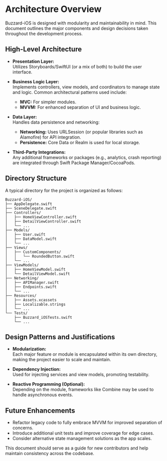 # Architecture Overview

Buzzard-iOS is designed with modularity and maintainability in mind. This document outlines the major components and design decisions taken throughout the development process.

## High-Level Architecture

- **Presentation Layer:**  
  Utilizes Storyboards/SwiftUI (or a mix of both) to build the user interface.
  
- **Business Logic Layer:**  
  Implements controllers, view models, and coordinators to manage state and logic. Common architectural patterns used include:
  - **MVC:** For simpler modules.
  - **MVVM:** For enhanced separation of UI and business logic.
  
- **Data Layer:**  
  Handles data persistence and networking:
  - **Networking:** Uses URLSession (or popular libraries such as Alamofire) for API integration.
  - **Persistence:** Core Data or Realm is used for local storage.
  
- **Third-Party Integrations:**  
  Any additional frameworks or packages (e.g., analytics, crash reporting) are integrated through Swift Package Manager/CocoaPods.

## Directory Structure

A typical directory for the project is organized as follows:

```
Buzzard-iOS/
├── AppDelegate.swift
├── SceneDelegate.swift
├── Controllers/
│   ├── HomeViewController.swift
│   ├── DetailViewController.swift
│   └── ...
├── Models/
│   ├── User.swift
│   ├── DataModel.swift
│   └── ...
├── Views/
│   ├── CustomComponents/
│   │   └── RoundedButton.swift
│   └── ...
├── ViewModels/
│   ├── HomeViewModel.swift
│   └── DetailViewModel.swift
├── Networking/
│   ├── APIManager.swift
│   ├── Endpoints.swift
│   └── ...
├── Resources/
│   ├── Assets.xcassets
│   ├── Localizable.strings
│   └── ...
└── Tests/
    ├── Buzzard_iOSTests.swift
    └── ...
```

## Design Patterns and Justifications

- **Modularization:**  
  Each major feature or module is encapsulated within its own directory, making the project easier to scale and maintain.

- **Dependency Injection:**  
  Used for injecting services and view models, promoting testability.

- **Reactive Programming (Optional):**  
  Depending on the module, frameworks like Combine may be used to handle asynchronous events.

## Future Enhancements

- Refactor legacy code to fully embrace MVVM for improved separation of concerns.
- Introduce additional unit tests and improve coverage for edge cases.
- Consider alternative state management solutions as the app scales.

This document should serve as a guide for new contributors and help maintain consistency across the codebase.